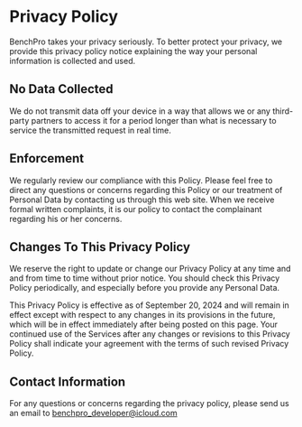 # Privacy Policy

BenchPro takes your privacy seriously. To better protect your privacy, we provide this privacy policy notice explaining the way your personal information is collected and used.

## No Data Collected
We do not transmit data off your device in a way that allows we or any third-party partners to access it for a period longer than what is necessary to service the transmitted request in real time.

## Enforcement

We regularly review our compliance with this Policy. Please feel free to direct any questions or concerns regarding this Policy or our treatment of Personal Data by contacting us through this web site. When we receive formal written complaints, it is our policy to contact the complainant regarding his or her concerns.

## Changes To This Privacy Policy

We reserve the right to update or change our Privacy Policy at any time and and from time to time without prior notice. You should check this Privacy Policy periodically, and especially before you provide any Personal Data.

This Privacy Policy is effective as of September 20, 2024 and will remain in effect except with respect to any changes in its provisions in the future, which will be in effect immediately after being posted on this page. Your continued use of the Services after any changes or revisions to this Privacy Policy shall indicate your agreement with the terms of such revised Privacy Policy.

## Contact Information

For any questions or concerns regarding the privacy policy, please send us an email to benchpro_developer@icloud.com
